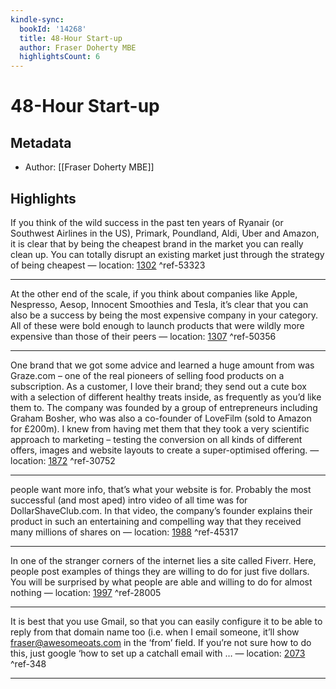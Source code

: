 ```yaml
---
kindle-sync:
  bookId: '14268'
  title: 48-Hour Start-up
  author: Fraser Doherty MBE
  highlightsCount: 6
---
```

# 48-Hour Start-up
## Metadata
* Author: [[Fraser Doherty MBE]]

## Highlights
If you think of the wild success in the past ten years of Ryanair (or Southwest Airlines in the US), Primark, Poundland, Aldi, Uber and Amazon, it is clear that by being the cheapest brand in the market you can really clean up. You can totally disrupt an existing market just through the strategy of being cheapest — location: [1302]() ^ref-53323

---
At the other end of the scale, if you think about companies like Apple, Nespresso, Aesop, Innocent Smoothies and Tesla, it’s clear that you can also be a success by being the most expensive company in your category. All of these were bold enough to launch products that were wildly more expensive than those of their peers — location: [1307]() ^ref-50356

---
One brand that we got some advice and learned a huge amount from was Graze.com – one of the real pioneers of selling food products on a subscription. As a customer, I love their brand; they send out a cute box with a selection of different healthy treats inside, as frequently as you’d like them to. The company was founded by a group of entrepreneurs including Graham Bosher, who was also a co-founder of LoveFilm (sold to Amazon for £200m). I knew from having met them that they took a very scientific approach to marketing – testing the conversion on all kinds of different offers, images and website layouts to create a super-optimised offering. — location: [1872]() ^ref-30752

---
people want more info, that’s what your website is for. Probably the most successful (and most aped) intro video of all time was for DollarShaveClub.com. In that video, the company’s founder explains their product in such an entertaining and compelling way that they received many millions of shares on — location: [1988]() ^ref-45317

---
In one of the stranger corners of the internet lies a site called Fiverr. Here, people post examples of things they are willing to do for just five dollars. You will be surprised by what people are able and willing to do for almost nothing — location: [1997]() ^ref-28005

---
It is best that you use Gmail, so that you can easily configure it to be able to reply from that domain name too (i.e. when I email someone, it’ll show fraser@awesomeoats.com in the ‘from’ field. If you’re not sure how to do this, just google ‘how to set up a catchall email with … — location: [2073]() ^ref-348

---
